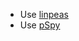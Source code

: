 - Use [linpeas](https://github.com/carlospolop/PEASS-ng/releases/tag/20240211-db8c669a)
- Use [pSpy](https://github.com/DominicBreuker/pspy/releases)